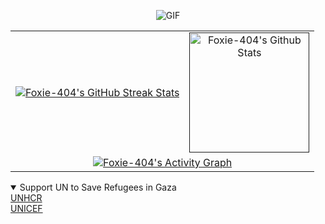 <div id="title" align=center>

![GIF](https://readme-typing-svg.herokuapp.com?center=true&lines=Bella+Ciao&font=Fira+Code&weight=630&color=blue)

<table>
    <tr>
        <td colspan="1" align="center">
            <a href="">
                <img title="Foxie-404's GitHub Streak Stats" src="https://streak-stats.demolab.com/?user=Foxie-404&theme=react&hide_border=true"/>
            </a>
        </td>
        <td colspan="1" align="center">
            <a href="">
                <img alt="Foxie-404's Github Stats" src="https://github-readme-stats.vercel.app/api?username=Foxie-404&show_icons=true&include_all_commits=true&count_private=true&theme=react&hide_border=true" height="192px"/>
            </a>
        </td>
    </tr>
    <tr>
        <td colspan="2" align="center">
            <a href="">
                <img alt="Foxie-404's Activity Graph" src="https://github-readme-activity-graph.vercel.app/graph/?username=Foxie-404&theme=react&hide_border=true" />
            </a>
        </td>
    </tr>
</table>

</div>


<details open>
    <summary>
        Support UN to Save Refugees in Gaza
    </summary>
    <a href="https://donate.unhcr.org/sg/en-sg/general">
        UNHCR
    </a>
    </br>
    <a href="https://help.unicef.org/global/donate-to-children">
        UNICEF
    </a>
</details>
